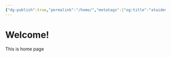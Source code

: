 ```yaml
---
{"dg-publish":true,"permalink":"/home/","metatags":{"og:title":"ataidev.cc","og:description":"Welcome to ataidev.cc!"},"pinned":true,"tags":["gardenEntry"]}
---
```



# Welcome!

This is home page